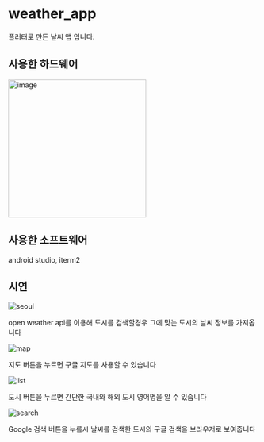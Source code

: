 # weather_app

플러터로 만든 날씨 앱 입니다.

## 사용한 하드웨어

<img width="278" alt="image" src="https://github.com/Laon420/flutterWeather/assets/95477323/e70c342f-6338-47f6-a8ad-76b594b7bd2a">

## 사용한 소프트웨어

android studio, iterm2

## 시연

![seoul](https://github.com/Laon420/flutterWeather/assets/95477323/7373e0f1-85ac-4335-a6b5-57c386462a99)

open weather api를 이용해 도시를 검색할경우 그에 맞는 도시의 날씨 정보를 가져옵니다


![map](https://github.com/Laon420/flutterWeather/assets/95477323/9d168a66-e2e4-4c5f-9479-62612278137c)

지도 버튼을 누르면 구글 지도를 사용할 수 있습니다


![list](https://github.com/Laon420/flutterWeather/assets/95477323/ba36c9bd-0803-43ac-adb9-fdc104acb21c)

도시 버튼을 누르면 간단한 국내와 해외 도시 영어명을 알 수 있습니다


![search](https://github.com/Laon420/flutterWeather/assets/95477323/d04afeb8-aafa-4e5f-88b1-1643ef8b2b26)

Google 검색 버튼을 누를시 날씨를 검색한 도시의 구글 검색을 브라우저로 보여줍니다
